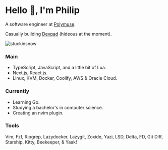 # Hello 👋, I'm Philip 

A software engineer at [Polymuse](https://polymuse.tech/).

Casually building [Devpad](https://devpad.net/) (hideous at the moment). 

<p align="left"> <img src="https://komarev.com/ghpvc/?username=stuckinsnow&label=Profile%20views&color=0e75b6&style=flat" alt="stuckinsnow" /></p>

### Main

*  TypeScript, JavaScript, and a little bit of Lua.
*  Next.js, React.js.
*  Linux, KVM, Docker, Coolify, AWS & Oracle Cloud.

### Currently

* Learning Go.
* Studying a bachelor's in computer science.
* Creating an nvim plugin.

### Tools 

Vim, Fzf, Ripgrep, Lazydocker, Lazygit, Zoxide, Yazi, LSD, Delta, FD, Git Diff, Starship, Kitty, Beekeeper, & Yaak! 
